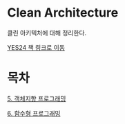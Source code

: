 # Clean Architecture

클린 아키텍처에 대해 정리한다. 

[YES24 책 링크로 이동](http://www.yes24.com/Product/Goods/77283734?Acode=101)

# 목차




[5. 객체지향 프로그래밍](05/5.%20객체지향%20프로그래밍.md)





[6. 함수형 프로그래밍](06/6.%20함수형%20프로그래밍.md)




